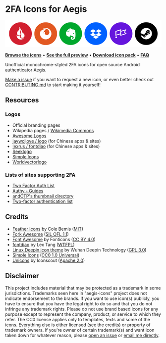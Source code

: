 # 2FA Icons for Aegis

[![Showcase banner](showcase.png)](full_preview.md)

**[Browse the icons](/PNG)** • **[See the full preview](full_preview.md)** • **[Download icon pack](../../releases/latest)** • **[FAQ](FAQ.md)**

Unofficial monochrome-styled 2FA icons for open source Android authenticator [Aegis](https://github.com/beemdevelopment/Aegis).

[Make a issue](https://github.com/krisu5/aegis-icons/issues) if you want to request a new icon, or even better check out [CONTRIBUTING.md](https://github.com/krisu5/aegis-icons/blob/master/CONTRIBUTING.md) to start making it yourself!

## Resources

### Logos
- Official branding pages
- Wikipedia pages / [Wikimedia Commons](https://commons.wikimedia.org/wiki/Main_Page)
- [Awesome Logos](https://www.awesomelogos.org/)
- [jaywcjlove / logo](https://github.com/jaywcjlove/logo/tree/master/img) (for Chinese apps & sites)
- [lexrus / fontdiao](https://github.com/lexrus/fontdiao/tree/master/svg) (for Chinese apps & sites)
- [Seeklogo](https://seeklogo.com/)
- [Simple Icons](https://simpleicons.org/)
- [Worldvectorlogo](https://worldvectorlogo.com/)

### Lists of sites supporting 2FA
- [Two Factor Auth List](https://twofactorauth.org/)
- [Authy - Guides](https://authy.com/guides/)
- [andOTP's thumbnail directory](https://github.com/andOTP/andOTP/tree/master/app/src/main/res/drawable)
- [Two-factor authentication list](https://evanhahn.com/2fa/)

## Credits
- [Feather Icons](https://feathericons.com/) by Cole Bemis ([MIT](https://github.com/feathericons/feather/blob/master/LICENSE))
- [Fork Awesome](https://forkaweso.me/Fork-Awesome/) ([SIL OFL 1.1](https://github.com/ForkAwesome/Fork-Awesome/blob/master/LICENSES))
- [Font Awesome](https://fontawesome.com/) by Fonticons ([CC BY 4.0](https://github.com/FortAwesome/Font-Awesome/blob/master/LICENSE.txt))
- [fontdiao](https://github.com/lexrus/fontdiao) by Lex Tang ([WTFPL](https://github.com/lexrus/fontdiao#license))
- [Linux Deepin icon theme](https://github.com/linuxdeepin/deepin-icon-theme) by Wuhan Deepin Technology ([GPL 3.0](https://github.com/linuxdeepin/deepin-icon-theme/blob/master/LICENSE))
- [Simple Icons](https://simpleicons.org/) ([CC0 1.0 Universal](https://github.com/simple-icons/simple-icons/blob/develop/LICENSE.md))
- [Unicons](https://iconscout.com/unicons) by Iconscout ([Apache 2.0](https://github.com/Iconscout/unicons/blob/master/LICENSE))

## Disclaimer
This project includes material that may be protected as a trademark in some jurisdictions. Trademarks seen here in "aegis-icons" project does not indicate endorsement to the brands. If you want to use icon(s) publicly, you have to ensure that you have the legal right to do so and that you do not infringe any trademark rights. Please do not use brand based icons for any purpose except to represent the company, product, or service to which they refer. The CC0 license applies only to templates, texts and some of the icons. Everything else is either licensed (see the credits) or property of trademark owners. If you're owner of certain trademark(s) and want icon taken down for whatever reason, please [open an issue](https://github.com/krisu5/aegis-icons/issues/new) or [email me directly](messageme.md).
